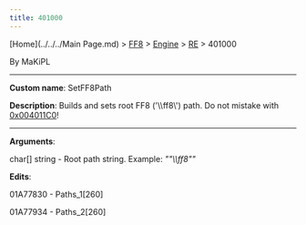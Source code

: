 ```yaml
---
title: 401000
---
```


[Home](../../../Main Page.md) > [FF8](../../../FF8.md) > [Engine](../../Engine.md) > [RE](../RE.md) > 401000

By MaKiPL

------------------------------------------------------------------------

**Custom name**: SetFF8Path

**Description**: Builds and sets root FF8 ('\\\\ff8\\') path. Do not mistake with [0x004011C0](4011C0.md)!

------------------------------------------------------------------------

**Arguments**:

char\[\] string - Root path string. Example: *""\\\\ff8""*

**Edits**:

01A77830 - Paths\_1\[260\]

01A77934 - Paths\_2\[260\]
